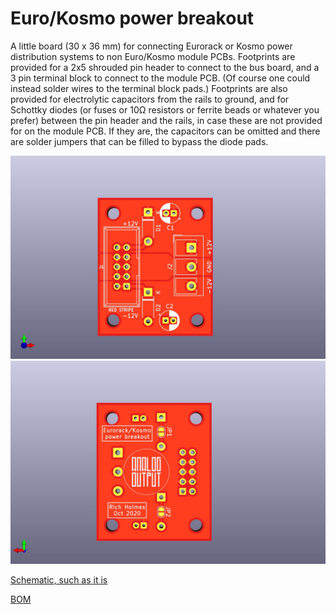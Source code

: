 # Euro/Kosmo power breakout

A little board (30 x 36 mm) for connecting Eurorack or Kosmo power distribution systems to non Euro/Kosmo module PCBs. Footprints are provided for a 2x5 shrouded pin header to connect to the bus board, and a 3 pin terminal block to connect to the module PCB. (Of course one could instead solder wires to the terminal block pads.) Footprints are also provided for electrolytic capacitors from the rails to ground, and for Schottky diodes (or fuses or 10Ω resistors or ferrite beads or whatever you prefer) between the pin header and the rails, in case these are not provided for on the module PCB. If they are, the capacitors can be omitted and there are solder jumpers that can be filled to bypass the diode pads.

![ ](Images/powerbreakout.jpg  "Euro/Kosmo power breakout PCB front")
![ ](Images/powerbreakout_back.jpg  "Euro/Kosmo power breakout PCB back")

[Schematic, such as it is](Docs/powerbreakout.pdf) 

[BOM](Docs/powerbreakout_bom.md)
